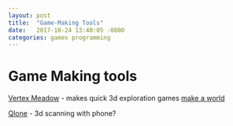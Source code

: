 ```yaml
---
layout: post
title:  "Game-Making Tools"
date:   2017-10-24 13:40:05 -0800
categories: games programming
---
```


# Game Making tools

[Vertex Meadow](http://www.vertexmeadow.xyz/) - makes quick 3d exploration games
[make a world](https://ianmaclarty.itch.io/vertex-meadow)

[Qlone](https://www.qlone.pro/) - 3d scanning with phone?
